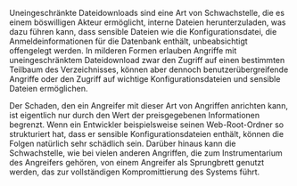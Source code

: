 Uneingeschränkte Dateidownloads sind eine Art von Schwachstelle, die es einem böswilligen Akteur ermöglicht, interne Dateien herunterzuladen, was dazu führen kann, dass sensible Dateien wie die Konfigurationsdatei, die Anmeldeinformationen für die Datenbank enthält, unbeabsichtigt offengelegt werden. In milderen Formen erlauben Angriffe mit uneingeschränktem Dateidownload zwar den Zugriff auf einen bestimmten Teilbaum des Verzeichnisses, können aber dennoch benutzerübergreifende Angriffe oder den Zugriff auf wichtige Konfigurationsdateien und sensible Dateien ermöglichen.

Der Schaden, den ein Angreifer mit dieser Art von Angriffen anrichten kann, ist eigentlich nur durch den Wert der preisgegebenen Informationen begrenzt. Wenn ein Entwickler beispielsweise seinen Web-Root-Ordner so strukturiert hat, dass er sensible Konfigurationsdateien enthält, können die Folgen natürlich sehr schädlich sein. Darüber hinaus kann die Schwachstelle, wie bei vielen anderen Angriffen, die zum Instrumentarium des Angreifers gehören, von einem Angreifer als Sprungbrett genutzt werden, das zur vollständigen Kompromittierung des Systems führt.